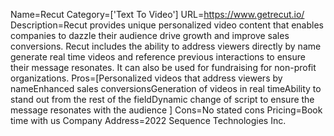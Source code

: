 Name=Recut
Category=['Text To Video']
URL=https://www.getrecut.io/
Description=Recut provides unique personalized video content that enables companies to dazzle their audience drive growth and improve sales conversions. Recut includes the ability to address viewers directly by name generate real time videos and reference previous interactions to ensure their message resonates. It can also be used for fundraising for non-profit organizations.
Pros=[Personalized videos that address viewers by nameEnhanced sales conversionsGeneration of videos in real timeAbility to stand out from the rest of the fieldDynamic change of script to ensure the message resonates with the audience ]
Cons=No stated cons
Pricing=Book time with us
Company Address=2022 Sequence Technologies Inc.

